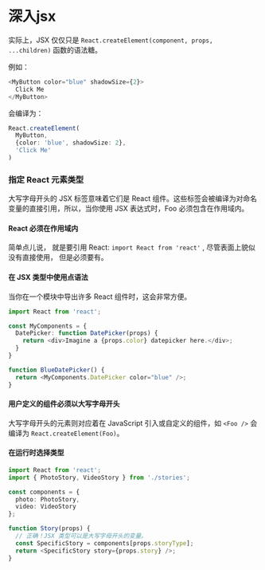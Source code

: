 # 深入jsx

实际上，JSX 仅仅只是 `React.createElement(component, props, ...children)` 函数的语法糖。

例如：                 
```typescript jsx
<MyButton color="blue" shadowSize={2}>
  Click Me
</MyButton>
```

会编译为：
```typescript jsx
React.createElement(
  MyButton,
  {color: 'blue', shadowSize: 2},
  'Click Me'
)
```

### 指定 React 元素类型
大写字母开头的 JSX 标签意味着它们是 React 组件。这些标签会被编译为对命名变量的直接引用，所以，当你使用 JSX <Foo /> 表达式时，Foo 必须包含在作用域内。

#### React 必须在作用域内
简单点儿说， 就是要引用 React: `import React from 'react'` , 尽管表面上貌似没有直接使用， 但是必须要有。


#### 在 JSX 类型中使用点语法
当你在一个模块中导出许多 React 组件时，这会非常方便。
```typescript jsx
import React from 'react';

const MyComponents = {
  DatePicker: function DatePicker(props) {
    return <div>Imagine a {props.color} datepicker here.</div>;
  }
}

function BlueDatePicker() {
  return <MyComponents.DatePicker color="blue" />;
}
```

#### 用户定义的组件必须以大写字母开头
大写字母开头的元素则对应着在 JavaScript 引入或自定义的组件，如 `<Foo />` 会编译为 `React.createElement(Foo)`。


#### 在运行时选择类型
```typescript jsx
import React from 'react';
import { PhotoStory, VideoStory } from './stories';

const components = {
  photo: PhotoStory,
  video: VideoStory
};

function Story(props) {
  // 正确！JSX 类型可以是大写字母开头的变量。
  const SpecificStory = components[props.storyType];
  return <SpecificStory story={props.story} />;
}
```




